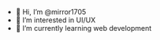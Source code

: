 - 👋 Hi, I’m @mirror1705
- 👀 I’m interested in UI/UX
- 🌱 I’m currently learning web development


<!---
mirror1705/mirror1705 is a ✨ special ✨ repository because its `README.md` (this file) appears on your GitHub profile.
You can click the Preview link to take a look at your changes.
--->

